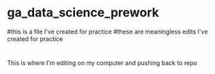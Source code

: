 # ga_data_science_prework
#this is a file I've created for practice
#these are meaningless edits I've created for practice
#
This is where I'm editing on my computer and pushing back to repo
